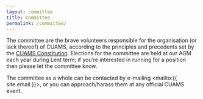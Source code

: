 ```yaml
---
layout: committee
title: Committee
permalink: /committee/
---
```

The committee are the brave volunteers responsible for the organisation (or
lack thereof) of CUAMS, according to the principles and precedents set by the
[CUAMS Constitution](/assets/documents/constitution.pdf).  Elections for the
committee are held at our AGM each year during Lent term; if you’re interested
in running for a position then please let the committee know.

The committee as a whole can be contacted by e-mailing <mailto:{{ site.email
}}>, or you can approach/harass them at any official CUAMS event.
